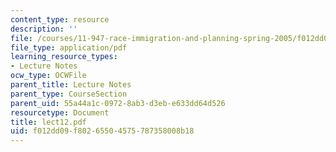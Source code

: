 ```yaml
---
content_type: resource
description: ''
file: /courses/11-947-race-immigration-and-planning-spring-2005/f012dd09f80265504575787358008b18_lect12.pdf
file_type: application/pdf
learning_resource_types:
- Lecture Notes
ocw_type: OCWFile
parent_title: Lecture Notes
parent_type: CourseSection
parent_uid: 55a44a1c-0972-8ab3-d3eb-e633dd64d526
resourcetype: Document
title: lect12.pdf
uid: f012dd09-f802-6550-4575-787358008b18
---
```

